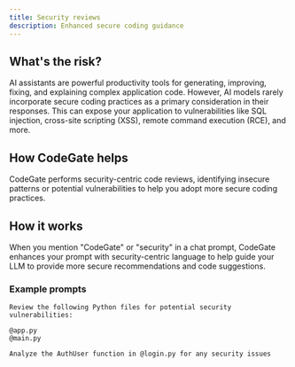 ```yaml
---
title: Security reviews
description: Enhanced secure coding guidance
---
```


## What's the risk?

AI assistants are powerful productivity tools for generating, improving, fixing,
and explaining complex application code. However, AI models rarely incorporate
secure coding practices as a primary consideration in their responses. This can
expose your application to vulnerabilities like SQL injection, cross-site
scripting (XSS), remote command execution (RCE), and more.

## How CodeGate helps

CodeGate performs security-centric code reviews, identifying insecure patterns
or potential vulnerabilities to help you adopt more secure coding practices.

## How it works

When you mention "CodeGate" or "security" in a chat prompt, CodeGate enhances
your prompt with security-centric language to help guide your LLM to provide
more secure recommendations and code suggestions.

### Example prompts

```text
Review the following Python files for potential security vulnerabilities:

@app.py
@main.py
```

```text
Analyze the AuthUser function in @login.py for any security issues
```
